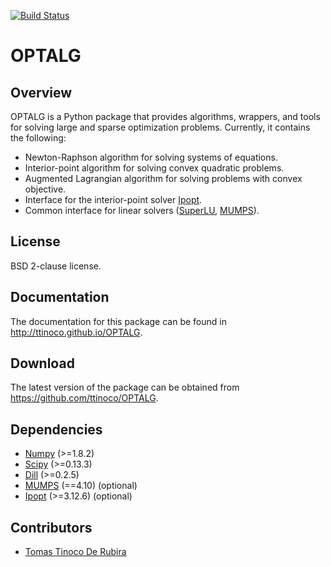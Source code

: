 [![Build Status](https://travis-ci.org/ttinoco/OPTALG.svg?branch=master)](https://travis-ci.org/ttinoco/OPTALG)

# OPTALG #

## Overview ##

OPTALG is a Python package that provides algorithms, wrappers, and tools for solving large and sparse optimization problems. Currently, it contains the following:

* Newton-Raphson algorithm for solving systems of equations.
* Interior-point algorithm for solving convex quadratic problems.
* Augmented Lagrangian algorithm for solving problems with convex objective.
* Interface for the interior-point solver [Ipopt](https://projects.coin-or.org/Ipopt).
* Common interface for linear solvers ([SuperLU](http://crd-legacy.lbl.gov/~xiaoye/SuperLU/), [MUMPS](http://mumps-solver.org)).

## License ##

BSD 2-clause license.

## Documentation ##

The documentation for this package can be found in http://ttinoco.github.io/OPTALG.

## Download ##

The latest version of the package can be obtained from https://github.com/ttinoco/OPTALG.

## Dependencies ##

* [Numpy](http://www.numpy.org) (>=1.8.2)
* [Scipy](http://www.scipy.org) (>=0.13.3)
* [Dill](https://pypi.python.org/pypi/dill) (>=0.2.5)
* [MUMPS](http://mumps-solver.org) (==4.10) (optional)
* [Ipopt](https://projects.coin-or.org/Ipopt) (>=3.12.6) (optional)
 
## Contributors ##

* [Tomas Tinoco De Rubira](http://n.ethz.ch/~tomast/)
